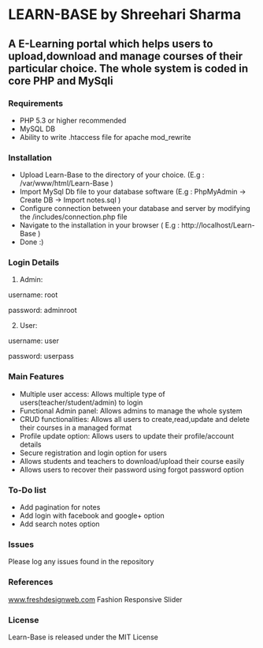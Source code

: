# LEARN-BASE by Shreehari Sharma
## A E-Learning portal which helps users to upload,download and manage courses of their particular choice. The whole system is coded in core PHP and MySqli



### Requirements 

- PHP 5.3 or higher recommended 
- MySQL DB
- Ability to write .htaccess file for apache mod_rewrite

### Installation
- Upload Learn-Base to the directory of your choice. (E.g :  /var/www/html/Learn-Base )
- Import MySql Db file to your database software (E.g : PhpMyAdmin -> Create DB -> Import notes.sql  )
- Configure connection between your database and server by modifying the /includes/connection.php file
- Navigate to the installation in your browser ( E.g :  http://localhost/Learn-Base )
- Done :)

### Login Details

1. Admin:

username: root

password: adminroot

2. User:

username: user

password: userpass

### Main Features

- Multiple user access:  Allows multiple type of users(teacher/student/admin) to login 
- Functional Admin panel:  Allows admins to manage the whole system
- CRUD functionalities:  Allows all users to create,read,update and delete their courses in a managed format 
- Profile update option:  Allows users to update their profile/account details  
- Secure registration and login option for users
- Allows students and teachers to download/upload their course easily
- Allows users to recover their password using forgot password option

### To-Do  list
- Add pagination for notes
- Add login with facebook and google+ option
- Add search notes option

### Issues

Please log any issues found in the repository 

### References 
www.freshdesignweb.com
Fashion Responsive Slider

### License
Learn-Base is released under the MIT License

